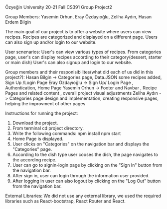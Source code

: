 Özyeğin University 20-21 Fall CS391 Group Project2

Group Members: Yasemin Orhun, Eray Özdayıoğlu, Zeliha Aydın, Hasan Erdem Bilgin

The main goal of our project is to offer a website where users can view recipes. Recipes are categorized and displayed on a different page. Users can also  sign up and/or login to our website.

User scnenarios:
User's can view various types of recipes.
From categories page, user's can display recipes according to their category(dessert, starter or main dish)
User's can also signup and login to our website.

Group members and their responisibilites(what did each of us did in this project?):
Hasan Bilgin -> Categories page, Data.JSON some recipes added, Sign Up /Login Page
Eray Özdayıoğlu -> Sign Up/ Login Page , Authentication, Home Page 
Yasemin Orhun -> Footer and Navbar , Recipe Pages and related content , overall project visual adjustments
Zeliha Aydın -> Categories page design and implementation, creating responsive pages, helping the improvment of other pages

Instructions for running the project:
1) Download the project.
2) From terminal cd project directory.
3) Write the following commands:    npm install npm start
4) Home Page is displayed.                         
5) User clicks on "Categories" on the navigation bar and displays the "Categories" page.
6) According to the dish type user cooses the dish, the page navigates to the according recipe.
7) User can go to signin-login page by clicking on the "Sign In" button from the navigation bar.
8) After sign in, user can login through the information user provided.
9) After logging in user can also logout by clicking on the "Log Out" button from the navigation bar.

External Libraries: We did not use any external library, we used the required libraries such as React-bootstrap, React Router and React.

